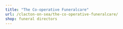 ```yaml
---
title: "The Co-operative Funeralcare"
url: /clacton-on-sea/the-co-operative-funeralcare/
shop: funeral directors
---
```

